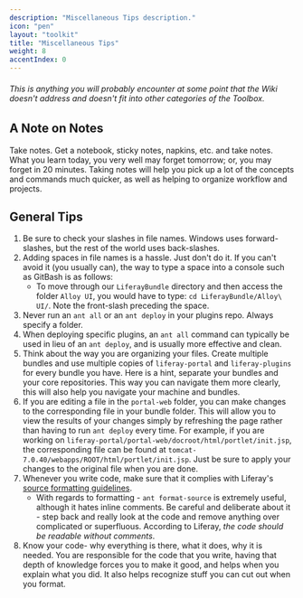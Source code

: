 ```yaml
---
description: "Miscellaneous Tips description."
icon: "pen"
layout: "toolkit"
title: "Miscellaneous Tips"
weight: 8
accentIndex: 0
---
```


###### This is anything you will probably encounter at some point that the Wiki doesn't address and doesn't fit into other categories of the Toolbox.

<article id="notes">

## A Note on Notes

Take notes. Get a notebook, sticky notes, napkins, etc. and take notes. What you learn today, you very well may forget tomorrow; or, you may forget in 20 minutes. Taking notes will help you pick up a lot of the concepts and commands much quicker, as well as helping to organize workflow and projects.

</article>

<article id="tips">

## General Tips

1. Be sure to check your slashes in file names. Windows uses forward-slashes, but the rest of the world uses back-slashes.
2. Adding spaces in file names is a hassle. Just don't do it. If you can't avoid it (you usually can), the way to type a space into a console such as GitBash is as follows:
	- To move through our `LiferayBundle` directory and then access the folder `Alloy UI`, you would have to type: `cd LiferayBundle/Alloy\ UI/`. Note the front-slash preceding the space.
3. Never run an `ant all` or an `ant deploy` in your plugins repo. Always specify a folder.
4. When deploying specific plugins, an `ant all` command can typically be used in lieu of an `ant deploy`, and is usually more effective and clean.
5. Think about the way you are organizing your files. Create multiple bundles and use multiple copies of `liferay-portal` and `liferay-plugins` for every bundle you have. Here is a hint, separate your bundles and your core repositories. This way you can navigate them more clearly, this will also help you navigate your machine and bundles.
6. If you are editing a file in the `portal-web` folder, you can make changes to the corresponding file in your bundle folder. This will allow you to view the results of your changes simply by refreshing the page rather than having to run `ant deploy` every time. For example, if you are working on `liferay-portal/portal-web/docroot/html/portlet/init.jsp`, the corresponding file can be found at `tomcat-7.0.40/webapps/ROOT/html/portlet/init.jsp`. Just be sure to apply your changes to the original file when you are done.
7. Whenever you write code, make sure that it complies with Liferay's [source formatting guidelines](http://in.liferay.com/web/global.engineering/wiki/-/wiki/Core+Development+Main/Peer+Reviews+Checklist).
	- With regards to formatting - `ant format-source` is extremely useful, although it hates inline comments. Be careful and deliberate about it - step back and really look at the code and remove anything over complicated or superfluous. According to Liferay, _the code should be readable without comments_.
8. Know your code- why everything is there, what it does, why it is needed. You are responsible for the code that you write, having that depth of knowledge forces you to make it good, and helps when you explain what you did. It also helps recognize stuff you can cut out when you format.

</article>